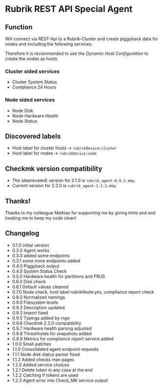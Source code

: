 # Rubrik REST API Special Agent

## Function

Will connect via REST-Api to a Rubrik-Cluster and create piggyback data for nodes and including the following services.

Therefore it is recommended to use the *Dynamic Host Configuration* to create the nodes as hosts.

### Cluster sided services

* Cluster System Status
* Compliance 24 Hours
  
### Node sided services

* Node Disk
* Node Hardware Health
* Node Status

## Discovered labels

* Host label for cluster hosts -> `rubrikDevice:cluster`
* Host label for nodes -> `rubrikDevice:node`

## Checkmk version compatibility

* The (deprecated) version for 2.1.0 is `rubrik_agent-0.9.3.mkp`.
* Current version for 2.2.0 is `rubrik_agent-1.2.3.mkp`.

## Thanks!

Thanks to my colleague Mathias for supporting me by giving hints and and treating me to keep my code clean!

## Changelog

* 0.1.0 initial version
* 0.2.0 Agent works
* 0.3.0 added some endpoints
* 0.3.1 some more endpoints added
* 0.4.0 Piggyback output
* 0.4.5 System Status Check
* 0.5.0 Hardware health for partitions and FRUS
* 0.6.0 Disk check
* 0.6.1 Default values cleaned
* 0.7.0 Node check, host label rubrikNode:yes, compliance report check
* 0.8.0 Normalized namings
* 0.9.0 Filesystem levels
* 0.9.2 Description updated
* 0.9.3 Import fixed
* 0.9.5 Typings added by mgo
* 0.9.6 Checkmk 2.2.0 compatibility
* 0.9.7 Hardware health parsing adjusted
* 0.9.8 Threshholds for snapshots added
* 0.9.9 Metrics for compliance report service added
* 1.0.0 Small patches
* 1.1.0 Consolidated agent endpoint requests
* 1.1.1 Node disk status parser fixed
* 1.1.2 Added checks man pages
* 1.2.0 Added service choices
* 1.2.1 Delete token in any case at the end
* 1.2.2 Catching if tokens are used
* 1.2.3 Agent error into Check\_MK service output
